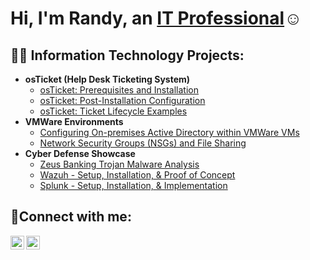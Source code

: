 <h1>Hi, I'm Randy, an <a href="https://www.linkedin.com/in/randyramirez95/">IT Professional</a>☺</h1>

<h2>👨‍💻 Information Technology Projects:</h2>

- <b>osTicket (Help Desk Ticketing System)</b>
  - [osTicket: Prerequisites and Installation](https://github.com/randyramirez95/osTicket-Setup-Installation)
  - [osTicket: Post-Installation Configuration](https://github.com/randyramirez95/osTicket-Post-Install-Config)
  - [osTicket: Ticket Lifecycle Examples](https://github.com/randyramirez95/osTicket-Ticket-Lifecycle)
- <b>VMWare Environments</b>
  - [Configuring On-premises Active Directory within VMWare VMs](https://github.com/randyramirez95/Active-Directory-Deployed-Locally)
  - [Network Security Groups (NSGs) and File Sharing](https://github.com/randyramirez95/Network-File-Sharing-and-NSG-Config)
- <b>Cyber Defense Showcase</b>
  - [Zeus Banking Trojan Malware Analysis](https://github.com/randyramirez95/Malware-Analysis-Zeus-Banking-Trojan)
  - [Wazuh - Setup, Installation, & Proof of Concept](https://github.com/randyramirez95/Wazuh-Setup-Installation-Implementation)
  - [Splunk - Setup, Installation, & Implementation](https://github.com/randyramirez95/Splunk-Installation-Setup)

<h2>🤳Connect with me:</h2>

[<img align="left" alt="Randy | LinkedIn" width="22px" src="https://cdn.jsdelivr.net/npm/simple-icons@v3/icons/linkedin.svg" />][linkedin]
[<img align="left" alt="Randy | Website" width="22px" src="https://cdn.jsdelivr.net/npm/@meldcx/glow-icons@1.2.0/icons/browser.svg" />][Personal Website]

[linkedin]: https://www.linkedin.com/in/randyramirez95
[Personal Website]: https://randyramirez95.github.io/
